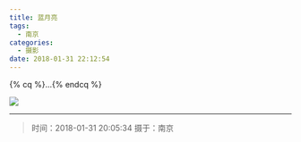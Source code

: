 ```yaml
---
title: 蓝月亮
tags:
  - 南京
categories:
  - 摄影
date: 2018-01-31 22:12:54
---
```


{% cq %}...{% endcq %}


![](/images/Photography/moon.jpg)

---

> 时间：2018-01-31 20:05:34
> 摄于：南京